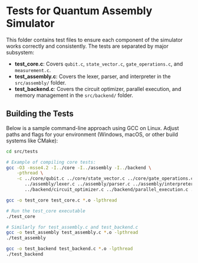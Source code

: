 # Tests for Quantum Assembly Simulator

This folder contains test files to ensure each component of the simulator works correctly and consistently. The tests are separated by major subsystem:

- **test_core.c**: Covers `qubit.c`, `state_vector.c`, `gate_operations.c`, and `measurement.c`.
- **test_assembly.c**: Covers the lexer, parser, and interpreter in the `src/assembly/` folder.
- **test_backend.c**: Covers the circuit optimizer, parallel execution, and memory management in the `src/backend/` folder.

## Building the Tests

Below is a sample command-line approach using GCC on Linux. Adjust paths and flags for your environment (Windows, macOS, or other build systems like CMake):

```bash
cd src/tests

# Example of compiling core tests:
gcc -O3 -msse4.2 -I../core -I../assembly -I../backend \
    -pthread \
    -c ../core/qubit.c ../core/state_vector.c ../core/gate_operations.c ../core/measurement.c \
       ../assembly/lexer.c ../assembly/parser.c ../assembly/interpreter.c \
       ../backend/circuit_optimizer.c ../backend/parallel_execution.c ../backend/memory_management.c

gcc -o test_core test_core.c *.o -lpthread

# Run the test_core executable
./test_core

# Similarly for test_assembly.c and test_backend.c
gcc -o test_assembly test_assembly.c *.o -lpthread
./test_assembly

gcc -o test_backend test_backend.c *.o -lpthread
./test_backend
